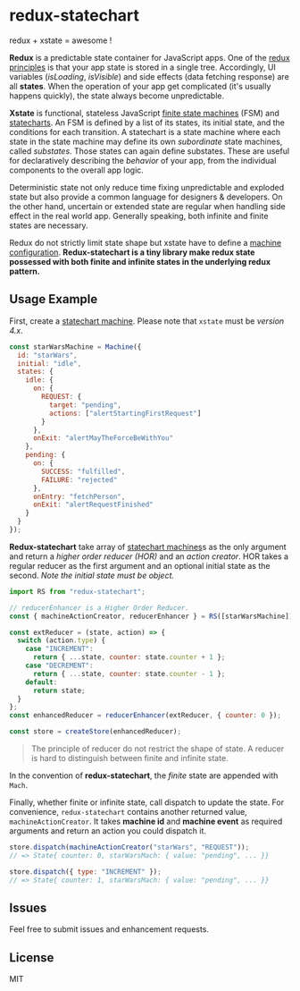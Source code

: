 # redux-statechart

redux + xstate = awesome !

**Redux** is a predictable state container for JavaScript apps. One of the [redux principles](https://redux.js.org/introduction/threeprinciples) is that your app state is stored in a single tree. Accordingly, UI variables (_isLoading_, _isVisible_) and side effects (data fetching response) are all **states**. When the operation of your app get complicated (it's usually happens quickly), the state always become unpredictable.

**Xstate** is functional, stateless JavaScript [finite state machines](https://en.wikipedia.org/wiki/Finite-state_machine) (FSM) and [statecharts](http://www.inf.ed.ac.uk/teaching/courses/seoc/2005_2006/resources/statecharts.pdf). An FSM is defined by a list of its states, its initial state, and the conditions for each transition. A statechart is a state machine where each state in the state machine may define its own _subordinate_ state machines, called _substates_. Those states can again define substates. These are useful for declaratively describing the _behavior_ of your app, from the individual components to the overall app logic.

Deterministic state not only reduce time fixing unpredictable and exploded state but also provide a common language for designers & developers. On the other hand, uncertain or extended state are regular when handling side effect in the real world app. Generally speaking, both infinite and finite states are necessary.

Redux do not strictly limit state shape but xstate have to define a [machine configuration](https://xstate.js.org/docs/guides/machines.html#configuration). **Redux-statechart is a tiny library make redux state possessed with both finite and infinite states in the underlying redux pattern.**

## Usage Example

First, create a [statechart machine](https://xstate.js.org/docs/guides/machines.html). Please note that `xstate` must be _version 4.x_.

```js
const starWarsMachine = Machine({
  id: "starWars",
  initial: "idle",
  states: {
    idle: {
      on: {
        REQUEST: {
          target: "pending",
          actions: ["alertStartingFirstRequest"]
        }
      },
      onExit: "alertMayTheForceBeWithYou"
    },
    pending: {
      on: {
        SUCCESS: "fulfilled",
        FAILURE: "rejected"
      },
      onEntry: "fetchPerson",
      onExit: "alertRequestFinished"
    }
  }
});
```

**Redux-statechart** take array of [statechart machines](http://davidkpiano.github.io/xstate/docs/#/api/machine?id=machine)s as the only argument and return a _higher order reducer (HOR)_ and an _action creator_. HOR takes a regular reducer as the first argument and an optional initial state as the second. _Note the initial state must be object._

```javascript
import RS from "redux-statechart";

// reducerEnhancer is a Higher Order Reducer.
const { machineActionCreator, reducerEnhancer } = RS([starWarsMachine]);

const extReducer = (state, action) => {
  switch (action.type) {
    case "INCREMENT":
      return { ...state, counter: state.counter + 1 };
    case "DECREMENT":
      return { ...state, counter: state.counter - 1 };
    default:
      return state;
  }
};
const enhancedReducer = reducerEnhancer(extReducer, { counter: 0 });

const store = createStore(enhancedReducer);
```

> The principle of reducer do not restrict the shape of state. A reducer is hard to distinguish between finite and infinite state.

In the convention of **redux-statechart**, the _finite_ state are appended with `Mach`.

Finally, whether finite or infinite state, call dispatch to update the state. For convenience, `redux-statechart` contains another returned value, `machineActionCreator`. It takes **machine id** and **machine event** as required arguments and return an action you could dispatch it.

```js
store.dispatch(machineActionCreator("starWars", "REQUEST"));
// => State{ counter: 0, starWarsMach: { value: "pending", ... }}

store.dispatch({ type: "INCREMENT" });
// => State{ counter: 1, starWarsMach: { value: "pending", ... }}
```

## Issues

Feel free to submit issues and enhancement requests.

## License

MIT
